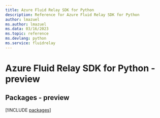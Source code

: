 ```yaml
---
title: Azure Fluid Relay SDK for Python
description: Reference for Azure Fluid Relay SDK for Python
author: lmazuel
ms.author: lmazuel
ms.data: 03/16/2023
ms.topic: reference
ms.devlang: python
ms.service: fluidrelay
---
```

# Azure Fluid Relay SDK for Python - preview
## Packages - preview
[!INCLUDE [packages](fluid-relay-index.md)]